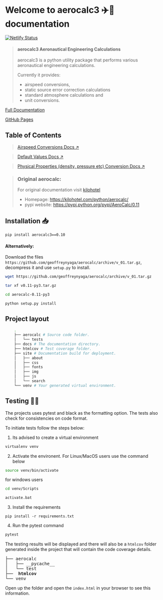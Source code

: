 # Welcome to aerocalc3 ✈️🧮 documentation

[![Netlify Status](https://api.netlify.com/api/v1/badges/fb968472-9209-45c9-a9e6-dfc8fc8bc92d/deploy-status)](https://app.netlify.com/sites/aerocalc3/deploys)

> #### aerocalc3 Aeronautical Engineering Calculations
>
> aerocalc3 is a python utility package that performs various aeronautical engineering calculations.
>
> Currently it provides:
>
> - airspeed conversions,
> - static source error correction calculations
> - standard atmosphere calculations and
> - unit conversions.

[Full Documentation ](https://aerocalc3.netlify.com)

[GitHub Pages](https://geoffreynyaga.github.io/aerocalc/)

## Table of Contents

> [Airspeed Conversions Docs ↗️](docs/airspeed.md)

> [Default Values Docs ↗️](docs/defaults.md)

> [Physical Properties (density, pressure etc) Conversion Docs ↗️](docs/conversions.md)

> ### Original aerocalc:
>
> For original documentation visit [kilohotel](https://kilohotel.com/python/aerocalc/.)
>
> - Homepage: https://kilohotel.com/python/aerocalc/
> - pypi website: https://pypi.python.org/pypi/AeroCalc/0.11

## Installation 📥

```bash
pip install aerocalc3==0.10
```

#### Alternatively:

Download the files `https://github.com/geoffreynyaga/aerocalc/archive/v_01.tar.gz`, decompress it and use `setup.py` to install.

```bash
wget https://github.com/geoffreynyaga/aerocalc/archive/v_01.tar.gz

tar xf v0.11-py3.tar.gz

cd aerocalc-0.11-py3

python setup.py install
```

## Project layout

```bash
    .
    ├── aerocalc # Source code folder.
    │   └── tests
    ├── docs # The documentation directory.
    ├── htmlcov # Test coverage folder.
    ├── site # Documentation build for deployment.
    │   ├── about
    │   ├── css
    │   ├── fonts
    │   ├── img
    │   ├── js
    │   └── search
    └── venv # Your generated virtual environment.
```

## Testing 🧪🧪

The projects uses pytest and black as the formatting option. The tests also check for consistencies on code format.

To initiate tests follow the steps below:

1. Its advised to create a virtual environment

```bash
virtualenv venv
```

2. Activate the environent. For Linux/MacOS users use the command below

```bash
source venv/bin/activate
```

for windows users

```bash
cd venv/Scripts

activate.bat
```

3. Install the requirements

```shell
pip install -r requirements.txt
```

4. Run the pytest command

```bash
pytest
```

The testing results will be displayed and there will also be a `htmlcov` folder generated inside the project that will contain the code coverage details.

<pre>
├── aerocalc
│   ├── __pycache__
│   └── test
├──  <b>htmlcov</b>
└── venv
</pre>

Open up the folder and open the `index.html` in your browser to see this information.
